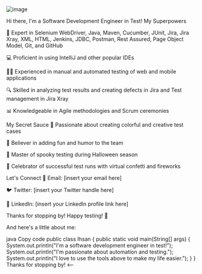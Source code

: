 

![image](https://user-images.githubusercontent.com/111647146/228283737-6bec0b10-ea3e-423f-a4d6-a897d8c6a006.png)

Hi there, I'm a Software Development Engineer in Test!
<img align="right" src="https://media.giphy.com/media/LmNwrBhejkK9EFP504/giphy.gif" alt="">
My Superpowers

🚀 Expert in Selenium WebDriver, Java, Maven, Cucumber, JUnit, Jira, Jira Xray, XML, HTML, Jenkins, JDBC, Postman, Rest Assured, Page Object Model, Git, and GitHub

💻 Proficient in using IntelliJ and other popular IDEs

👨‍🔬 Experienced in manual and automated testing of web and mobile applications

🔍 Skilled in analyzing test results and creating defects in Jira and Test management in Jira Xray

📊 Knowledgeable in Agile methodologies and Scrum ceremonies

My Secret Sauce
🎨 Passionate about creating colorful and creative test cases

🤪 Believer in adding fun and humor to the team

👻 Master of spooky testing during Halloween season

🎉 Celebrator of successful test runs with virtual confetti and fireworks

Let's Connect
📧 Email: [insert your email here]

🐦 Twitter: [insert your Twitter handle here]

🔗 LinkedIn: [insert your LinkedIn profile link here]

Thanks for stopping by! Happy testing! 🤖

And here's a little about me:

java
Copy code
public class Ihsan {
  public static void main(String[] args) {
    System.out.println("I'm a software development engineer in test!");
    System.out.println("I'm passionate about automation and testing.");
    System.out.println("I love to use the tools above to make my life easier.");
  }
}
Thanks for stopping by!
<--
